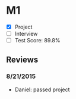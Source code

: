 # M1

- [x] Project
- [ ] Interview
- [ ] Test Score: 89.8%

## Reviews

### 8/21/2015
- Daniel: passed project
